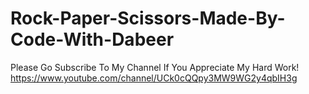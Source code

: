 # Rock-Paper-Scissors-Made-By-Code-With-Dabeer
Please Go Subscribe To My Channel If You Appreciate My Hard Work! https://www.youtube.com/channel/UCk0cQQpy3MW9WG2y4qbIH3g
